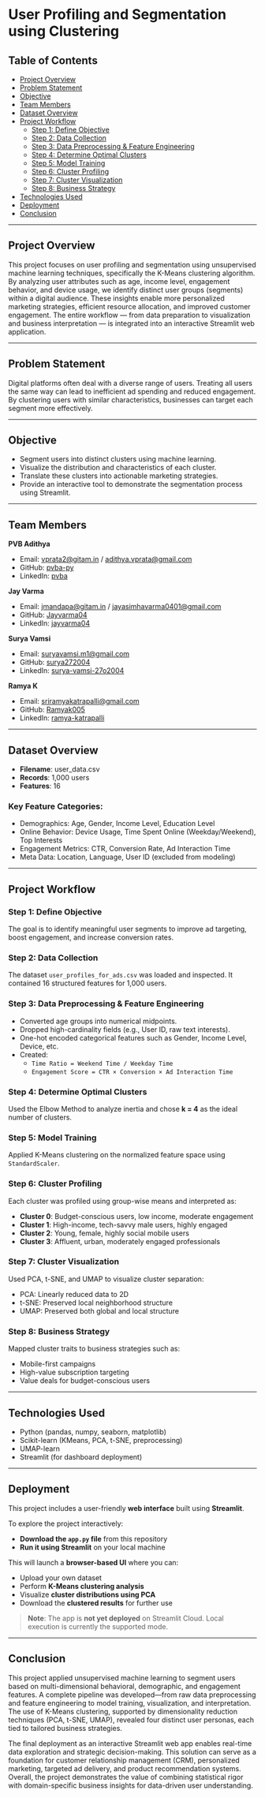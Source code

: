# User Profiling and Segmentation using Clustering

## Table of Contents
- [Project Overview](#project-overview)
- [Problem Statement](#problem-statement)
- [Objective](#objective)
- [Team Members](#team-members)
- [Dataset Overview](#dataset-overview)
- [Project Workflow](#project-workflow)
  - [Step 1: Define Objective](#step-1-define-objective)
  - [Step 2: Data Collection](#step-2-data-collection)
  - [Step 3: Data Preprocessing & Feature Engineering](#step-3-data-preprocessing--feature-engineering)
  - [Step 4: Determine Optimal Clusters](#step-4-determine-optimal-clusters)
  - [Step 5: Model Training](#step-5-model-training)
  - [Step 6: Cluster Profiling](#step-6-cluster-profiling)
  - [Step 7: Cluster Visualization](#step-7-cluster-visualization)
  - [Step 8: Business Strategy](#step-8-business-strategy)
- [Technologies Used](#technologies-used)
- [Deployment](#deployment)
- [Conclusion](#conclusion)

---

## Project Overview

This project focuses on user profiling and segmentation using unsupervised machine learning techniques, specifically the K-Means clustering algorithm. By analyzing user attributes such as age, income level, engagement behavior, and device usage, we identify distinct user groups (segments) within a digital audience. These insights enable more personalized marketing strategies, efficient resource allocation, and improved customer engagement. The entire workflow — from data preparation to visualization and business interpretation — is integrated into an interactive Streamlit web application.

---

## Problem Statement

Digital platforms often deal with a diverse range of users. Treating all users the same way can lead to inefficient ad spending and reduced engagement. By clustering users with similar characteristics, businesses can target each segment more effectively.

---

## Objective

- Segment users into distinct clusters using machine learning.
- Visualize the distribution and characteristics of each cluster.
- Translate these clusters into actionable marketing strategies.
- Provide an interactive tool to demonstrate the segmentation process using Streamlit.

---

## Team Members

**PVB Adithya**  
- Email: vprata2@gitam.in / adithya.vprata@gmail.com  
- GitHub: [pvba-py](https://github.com/pvba-py)  
- LinkedIn: [pvba](https://www.linkedin.com/in/pvba)

**Jay Varma**  
- Email: jmandapa@gitam.in / jayasimhavarma0401@gmail.com  
- GitHub: [Jayvarma04](https://github.com/Jayvarma04)  
- LinkedIn: [jayvarma04](https://www.linkedin.com/in/jayvarma04)

**Surya Vamsi**  
- Email: suryavamsi.m1@gmail.com  
- GitHub: [surya272004](https://github.com/surya272004)  
- LinkedIn: [surya-vamsi-27o2004](https://www.linkedin.com/in/surya-vamsi-27o2004)

**Ramya K**  
- Email: sriramyakatrapalli@gmail.com  
- GitHub: [Ramyak005](https://github.com/Ramyak005)  
- LinkedIn: [ramya-katrapalli](https://www.linkedin.com/in/ramya-katrapalli-2b0132304/)

---

## Dataset Overview

- **Filename**: user_data.csv  
- **Records**: 1,000 users  
- **Features**: 16

### Key Feature Categories:
- Demographics: Age, Gender, Income Level, Education Level
- Online Behavior: Device Usage, Time Spent Online (Weekday/Weekend), Top Interests
- Engagement Metrics: CTR, Conversion Rate, Ad Interaction Time
- Meta Data: Location, Language, User ID (excluded from modeling)

---

## Project Workflow

### Step 1: Define Objective
The goal is to identify meaningful user segments to improve ad targeting, boost engagement, and increase conversion rates.

### Step 2: Data Collection
The dataset `user_profiles_for_ads.csv` was loaded and inspected. It contained 16 structured features for 1,000 users.

### Step 3: Data Preprocessing & Feature Engineering
- Converted age groups into numerical midpoints.
- Dropped high-cardinality fields (e.g., User ID, raw text interests).
- One-hot encoded categorical features such as Gender, Income Level, Device, etc.
- Created:
  - `Time Ratio = Weekend Time / Weekday Time`
  - `Engagement Score = CTR × Conversion × Ad Interaction Time`

### Step 4: Determine Optimal Clusters
Used the Elbow Method to analyze inertia and chose **k = 4** as the ideal number of clusters.

### Step 5: Model Training
Applied K-Means clustering on the normalized feature space using `StandardScaler`.

### Step 6: Cluster Profiling
Each cluster was profiled using group-wise means and interpreted as:

- **Cluster 0**: Budget-conscious users, low income, moderate engagement
- **Cluster 1**: High-income, tech-savvy male users, highly engaged
- **Cluster 2**: Young, female, highly social mobile users
- **Cluster 3**: Affluent, urban, moderately engaged professionals

### Step 7: Cluster Visualization
Used PCA, t-SNE, and UMAP to visualize cluster separation:
- PCA: Linearly reduced data to 2D
- t-SNE: Preserved local neighborhood structure
- UMAP: Preserved both global and local structure

### Step 8: Business Strategy
Mapped cluster traits to business strategies such as:
- Mobile-first campaigns
- High-value subscription targeting
- Value deals for budget-conscious users

---

## Technologies Used

- Python (pandas, numpy, seaborn, matplotlib)
- Scikit-learn (KMeans, PCA, t-SNE, preprocessing)
- UMAP-learn
- Streamlit (for dashboard deployment)

---

## Deployment
This project includes a user-friendly **web interface** built using **Streamlit**.

To explore the project interactively:

-  **Download the `app.py` file** from this repository  
-  **Run it using Streamlit** on your local machine  

This will launch a **browser-based UI** where you can:
- Upload your own dataset  
- Perform **K-Means clustering analysis**  
- Visualize **cluster distributions using PCA**  
- Download the **clustered results** for further use  

>  **Note**: The app is **not yet deployed** on Streamlit Cloud. Local execution is currently the supported mode.

---

## Conclusion

This project applied unsupervised machine learning to segment users based on multi-dimensional behavioral, demographic, and engagement features. A complete pipeline was developed—from raw data preprocessing and feature engineering to model training, visualization, and interpretation. The use of K-Means clustering, supported by dimensionality reduction techniques (PCA, t-SNE, UMAP), revealed four distinct user personas, each tied to tailored business strategies.

The final deployment as an interactive Streamlit web app enables real-time data exploration and strategic decision-making. This solution can serve as a foundation for customer relationship management (CRM), personalized marketing, targeted ad delivery, and product recommendation systems. Overall, the project demonstrates the value of combining statistical rigor with domain-specific business insights for data-driven user understanding.
